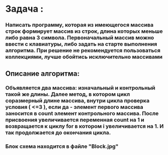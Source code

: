 # Задача : 
### Написать программу, которая из имеющегося массива строк формирует массив из строк, длина которых меньше либо равна 3 символа. Первоначальный массив можно ввести с клавиатуры, либо задать на старте выполнения алгоритма. При решение не рекомендуется пользоваться коллекциями, лучше обойтись исключительно массивами
## Описание алгоритма:
### Объявляется два массива: изначальный и контрольный такой же длины. Далее метод, в котором цикл соразмерный длине массива, внутри цикла проверка условия ( <=3 ), если да - элемент первого массива заносится в count элемент контрольного массива. После присвоения увеличивается переменная count на 1 и возвращается к циклу for в котором i увеличивается на 1. И так продолжается до окончания цикла.

### Блок схема находится в файле "Block.jpg"
